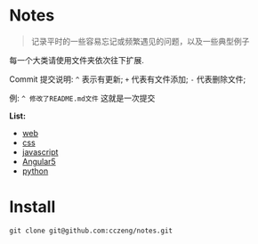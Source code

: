 # Notes

> 记录平时的一些容易忘记或频繁遇见的问题，以及一些典型例子


每一个大类请使用文件夹依次往下扩展.

Commit 提交说明: `^` 表示有更新; `+` 代表有文件添加; `-` 代表删除文件;  

例: `^ 修改了README.md文件` 这就是一次提交

**List:**
- [web](web/)
- [css](css/)
- [javascript](javascript/)
- [Angular5](Angular5/)
- [python](python/)

# Install
```
git clone git@github.com:cczeng/notes.git
```
